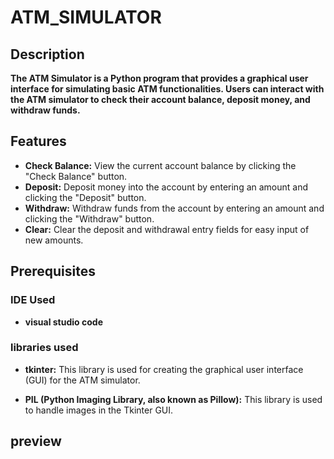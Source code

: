 # ATM_SIMULATOR
## Description
**The ATM Simulator is a Python program that provides a graphical user interface for simulating basic ATM functionalities. Users can interact with the ATM simulator to check their account balance, deposit money, and withdraw funds.**
## Features
* **Check Balance:** View the current account balance by clicking the "Check Balance" button.
* **Deposit:** Deposit money into the account by entering an amount and clicking the "Deposit" button.
* **Withdraw:** Withdraw funds from the account by entering an amount and clicking the "Withdraw" button.
* **Clear:** Clear the deposit and withdrawal entry fields for easy input of new amounts.
## Prerequisites
### IDE Used ###
* **visual studio code**
 ### libraries used ###
*  **tkinter:** This library is used for creating the graphical user interface (GUI) for the ATM simulator. 

*  **PIL (Python Imaging Library, also known as Pillow):** This library is used to handle images in the Tkinter GUI.
  ## preview ##
  
